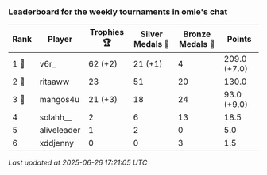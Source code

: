 ### Leaderboard for the weekly tournaments in omie's chat
| Rank | Player | Trophies 🏆 | Silver Medals 🥈 | Bronze Medals 🥉 | Points |
|------|--------|-------------|------------------|------------------|--------|
| 1 🥇 | v6r_ | 62 (+2) | 21 (+1) | 4 | 209.0 (+7.0) |
| 2 🥈 | ritaaww | 23 | 51 | 20 | 130.0 |
| 3 🥉 | mangos4u | 21 (+3) | 18 | 24 | 93.0 (+9.0) |
| 4 | solahh__ | 2 | 6 | 13 | 18.5 |
| 5 | aliveleader | 1 | 2 | 0 | 5.0 |
| 6 | xddjenny | 0 | 0 | 3 | 1.5 |

_Last updated at 2025-06-26 17:21:05 UTC_